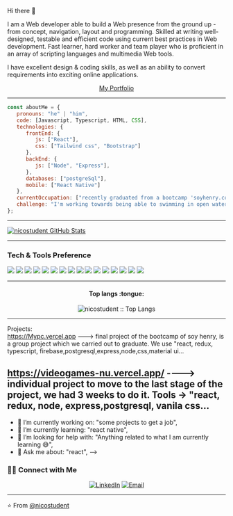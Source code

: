 Hi there 👋
<div>
 <p>
I am a Web developer able to build a Web presence from the ground up - from concept, navigation, layout and programming. Skilled at writing well-designed, testable and efficient code using current best practices in Web development. Fast learner, hard worker and team player who is proficient in an array of scripting languages and multimedia Web tools.

I have excellent design & coding skills, as well as an ability to convert requirements into exciting online applications.
</p>
<p align="center">
<a href="https://nicorojo-portfolio.vercel.app/" target="_blank">My Portfolio</a>
</p>

</div>

---

```javascript
const aboutMe = {
   pronouns: "he" | "him",
   code: [Javascript, Typescript, HTML, CSS],
   technologies: {
      frontEnd: {
         js: ["React"],
         css: ["Tailwind css", "Bootstrap"]
      },
      backEnd: {         
         js: ["Node", "Express"],                  
      },
      databases: ["postgreSql"],
      mobile: ["React Native"]
   },
   currentOccupation: ["recently graduated from a bootcamp 'soyhenry.com', open for job opportunities"],
   challenge: "I'm working towards being able to swimming in open water.",
};
```
---

[![nicostudent GitHub Stats](https://github-readme-stats.vercel.app/api?username=nicostudent&show_icons=true&count_private=true)](https://github.com/nicostudent)

---

### Tech & Tools Preference

<img src = "https://img.shields.io/badge/-HTML5-E34F26?style=flat&logo=html5&logoColor=white"> <img src = "https://img.shields.io/badge/-CSS3-1572B6?style=flat&logo=css3&logoColor=white">
<img src="https://img.shields.io/badge/-Bootstrap-563D7C?style=flat&logo=bootstrap&logoColor=white">
<img src="https://img.shields.io/badge/-JavaScript-eed718?style=flat&logo=javascript&logoColor=ffffff">
<img src="https://img.shields.io/badge/-Sass-cc6699?style=flat&logo=sass&logoColor=ffffff">
<img src="https://img.shields.io/badge/-React-000000?style=flat&logo=react&logoColor=00c8ff">
<img src="https://img.shields.io/badge/-MySQL-F29111?style=flat&logo=mysql&logoColor=FFFFFF">
<img src="https://img.shields.io/badge/-Express.js-787878?style=flat">
<img src="https://img.shields.io/badge/-Node.js-3C873A?style=flat&logo=Node.js&logoColor=white">
<img src="https://img.shields.io/badge/-Firebase-FFA611?style=flat&logo=firebase&logoColor=FFFFFF">
<img src="http://img.shields.io/badge/-Git-F1502F?style=flat&logo=git&logoColor=FFFFFF">
<img src="http://img.shields.io/badge/-Github-000000?style=flat&logo=github&logoColor=FFFFFF">
<img src="http://img.shields.io/badge/-VS%20Code-007ACC?style=flat&logo=visual%20studio%20code&logoColor=white">
<img src="http://img.shields.io/badge/-Heroku-430098?style=flat&logo=heroku&logoColor=white">
<img src="http://img.shields.io/badge/-Vercel-black?style=flat&logo=vercel&logoColor=white">
<img src="https://img.shields.io/badge/-npm-fff?style=flat&logo=npm&logoColor=white">

---



<h4 align="center">Top langs :tongue:</h4>

<p align="center"><img src="https://github-readme-stats.vercel.app/api/top-langs/?username=nicostudent&langs_count=10&theme=tokyonight&layout=compact" alt="nicostudent :: Top Langs" /></p>

---
 Projects:
 </br>
  https://Mypc.vercel.app ---> final project of the bootcamp of soy henry, is a group project which we carried out to graduate. We use "react, redux, typescript, firebase,postgresql,express,node,css,material ui...
 
 https://videogames-nu.vercel.app/ ----> individual project to move to the last stage of the project, we had 3 weeks to do it. Tools -> "react, redux, node, express,postgresql, vanila css...
---


- 🔭 I’m currently working on: "some projects to get a job",
- 🌱 I’m currently learning: "react native",
- 🤔 I’m looking for help with: "Anything related to what I am currently learning 😅",
- 💬 Ask me about: "react",
-->

<h3> 🤝🏻 Connect with Me </h3>

<p align="center">
<a href="https://www.linkedin.com/in/nicolasbrojo/" target="_blank"><img alt="LinkedIn" src="https://img.shields.io/badge/LinkedIn-@nicolasbrojo-blue?style=flat&logo=linkedin"></a>
<a href="mailto:rojo.nico@hotmail.com"><img alt="Email" src="https://img.shields.io/badge/Email-rojo.nico@hotmail.com-blue?style=flat&logo=gmail"></a>
</p>

---

⭐️ From [@nicostudent](https://github.com/nicostudent)
